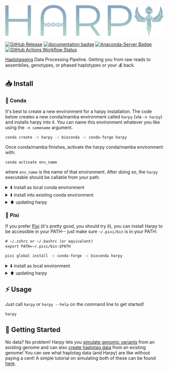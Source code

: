 [![logo](https://github.com/pdimens/harpy/blob/docs/static/logo_trans.png?raw=true)](https://pdimens.github.io/harpy)

[![GitHub Release](https://img.shields.io/github/v/release/pdimens/harpy?style=for-the-badge&logo=hackthebox&logoColor=ffffff)](https://github.com/pdimens/harpy/releases)
[![documentation badge](https://img.shields.io/badge/read%20the-documentation-fbab3a?style=for-the-badge&logo=searxng&logoColor=ffffff)](https://pdimens.github.io/harpy) 
[![Anaconda-Server Badge](https://img.shields.io/conda/dn/bioconda/harpy.svg?style=for-the-badge&logo=docusign&logoColor=ffffff)](https://anaconda.org/bioconda/harpy)
[![GitHub Actions Workflow Status](https://img.shields.io/github/actions/workflow/status/pdimens/harpy/tests.yml?style=for-the-badge&logo=cachet&logoColor=ffffff)](https://www.youtube.com/watch?v=F1qdBPlK9M4)

[Haplotagging](https://doi.org/10.1073/pnas.2015005118) Data Processing Pipeline. Getting you from raw reads to assemblies, genotypes, or phased haplotypes or your 💰 back.


## 📥 Install 
### 🐍 Conda
It's best to create a new environment for a harpy installation. The code below creates a new conda/mamba environment called `harpy` (via `-n harpy`) and installs harpy into it. You can name this environment whatever you like using the `-n somename` argument. 
```bash
conda create -n harpy -c bioconda -c conda-forge harpy
```

Once conda/mamba finishes, activate the harpy conda/mamba environment with:
```bash
conda activate env_name
```
where `env_name` is the name of that environment. After doing so, the `harpy` executable should be callable from your path.

<details>
  <summary>⬇️ install as local conda environment </summary>

  ---

Alternatively, you can create the environment locally within a specific project folder, just swap `-n harpy` for
`-p path/to/workdir/harpy`, which creates the environment in that specific folder (e.g. `potato_blight/harpy`).
```
# for local project directory
conda create -p path/to/workdir/harpy -c bioconda -c conda-forge harpy
```

---

</details>


<details>
  <summary>⬇️ install into existing conda environment </summary>

  ---
  
If you wish to install harpy and its dependencies into an existing environment, activate that environment (`conda activate env_name`) and execute this installation code:
```bash
conda install -c conda-forge bioconda::harpy
```
Or provide `-n envname` to install it into an existing environment named `envname`
```bash
conda install -n envname -c conda-forge bioconda::harpy
```

---

</details>

<details>
  <summary>⬆️ updating harpy </summary>

  ---
If installed via conda, you can update Harpy by activating the environment
and running `conda update` like so:

```bash
conda update -c conda-forge bioconda::harpy
```

---
</details>

### 🌟 Pixi
If you prefer [Pixi](https://pixi.sh/latest/) (it's pretty good, you should try it), you can
install Harpy to be accessible in your PATH-- just make sure `~/.pixi/bin` is in your PATH:
```
# ~/.zshrc or ~/.bashrc (or equivalent) 
export PATH=~/.pixi/bin:$PATH
```
```bash
pixi global install -c conda-forge -c bioconda harpy
```


</details>

<details>
  <summary>⬇️ install as local environment </summary>

  ---
Likewise, you can do an installation into a local project directory:

```bash
pixi init -c bioconda projectname && cd projectname
pixi add harpy
```
After that finishes, you can activate the environment with:
```bash
pixi shell
```
Or run `harpy` by prefixing it with `pixi run`:
```bash
pixi run harpy
```
---
</details>

<details>
  <summary>⬆️ updating harpy </summary>

  ---
If installed via Pixi, you can update Harpy by being in the project directory (where `pixi.toml` lives) and
running:

```bash
# global install
pixi global update harpy

#local install
pixi update harpy
```

---
</details>

## ⚡ Usage
Just call `harpy` or `harpy --help` on the command line to get started!
```bash
harpy
```

## 🌈 Getting Started
No data? No problem! Harpy lets you [simulate genomic variants](https://pdimens.github.io/harpy/workflows/simulate/simulate-variants/)
from an existing genome and can also [create haplotag data](https://pdimens.github.io/harpy/workflows/simulate/simulate-linkedreads/)
from an existing genome! You can see what haplotag data (and Harpy) are like without paying a cent! A simple tutorial on simulating
both of these can be found [here](https://pdimens.github.io/harpy/blog/simulate_diploid/).